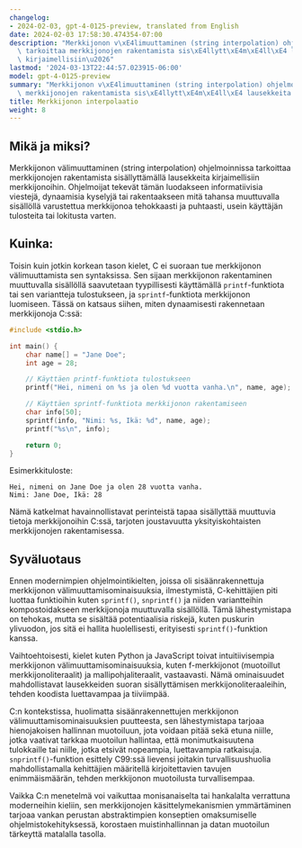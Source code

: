 ```yaml
---
changelog:
- 2024-02-03, gpt-4-0125-preview, translated from English
date: 2024-02-03 17:58:30.474354-07:00
description: "Merkkijonon v\xE4limuuttaminen (string interpolation) ohjelmoinnissa\
  \ tarkoittaa merkkijonojen rakentamista sis\xE4llytt\xE4m\xE4ll\xE4 lausekkeita\
  \ kirjaimellisiin\u2026"
lastmod: '2024-03-13T22:44:57.023915-06:00'
model: gpt-4-0125-preview
summary: "Merkkijonon v\xE4limuuttaminen (string interpolation) ohjelmoinnissa tarkoittaa\
  \ merkkijonojen rakentamista sis\xE4llytt\xE4m\xE4ll\xE4 lausekkeita kirjaimellisiin\u2026"
title: Merkkijonon interpolaatio
weight: 8
---
```


## Mikä ja miksi?

Merkkijonon välimuuttaminen (string interpolation) ohjelmoinnissa tarkoittaa merkkijonojen rakentamista sisällyttämällä lausekkeita kirjaimellisiin merkkijonoihin. Ohjelmoijat tekevät tämän luodakseen informatiivisia viestejä, dynaamisia kyselyjä tai rakentaakseen mitä tahansa muuttuvalla sisällöllä varustettua merkkijonoa tehokkaasti ja puhtaasti, usein käyttäjän tulosteita tai lokitusta varten.

## Kuinka:

Toisin kuin jotkin korkean tason kielet, C ei suoraan tue merkkijonon välimuuttamista sen syntaksissa. Sen sijaan merkkijonon rakentaminen muuttuvalla sisällöllä saavutetaan tyypillisesti käyttämällä `printf`-funktiota tai sen variantteja tulostukseen, ja `sprintf`-funktiota merkkijonon luomiseen. Tässä on katsaus siihen, miten dynaamisesti rakennetaan merkkijonoja C:ssä:

```c
#include <stdio.h>

int main() {
    char name[] = "Jane Doe";
    int age = 28;

    // Käyttäen printf-funktiota tulostukseen
    printf("Hei, nimeni on %s ja olen %d vuotta vanha.\n", name, age);

    // Käyttäen sprintf-funktiota merkkijonon rakentamiseen
    char info[50];
    sprintf(info, "Nimi: %s, Ikä: %d", name, age);
    printf("%s\n", info);

    return 0;
}
```
Esimerkkituloste:
```
Hei, nimeni on Jane Doe ja olen 28 vuotta vanha.
Nimi: Jane Doe, Ikä: 28
```
Nämä katkelmat havainnollistavat perinteistä tapaa sisällyttää muuttuvia tietoja merkkijonoihin C:ssä, tarjoten joustavuutta yksityiskohtaisten merkkijonojen rakentamisessa.

## Syväluotaus

Ennen modernimpien ohjelmointikielten, joissa oli sisäänrakennettuja merkkijonon välimuuttamisominaisuuksia, ilmestymistä, C-kehittäjien piti luottaa funktioihin kuten `sprintf()`, `snprintf()` ja niiden variantteihin kompostoidakseen merkkijonoja muuttuvalla sisällöllä. Tämä lähestymistapa on tehokas, mutta se sisältää potentiaalisia riskejä, kuten puskurin ylivuodon, jos sitä ei hallita huolellisesti, erityisesti `sprintf()`-funktion kanssa.

Vaihtoehtoisesti, kielet kuten Python ja JavaScript toivat intuitiivisempia merkkijonon välimuuttamisominaisuuksia, kuten f-merkkijonot (muotoillut merkkijonoliteraalit) ja mallipohjaliteraalit, vastaavasti. Nämä ominaisuudet mahdollistavat lausekkeiden suoran sisällyttämisen merkkijonoliteraaleihin, tehden koodista luettavampaa ja tiiviimpää.

C:n kontekstissa, huolimatta sisäänrakennettujen merkkijonon välimuuttamisominaisuuksien puutteesta, sen lähestymistapa tarjoaa hienojakoisen hallinnan muotoiluun, jota voidaan pitää sekä etuna niille, jotka vaativat tarkkaa muotoilun hallintaa, että monimutkaisuutena tulokkaille tai niille, jotka etsivät nopeampia, luettavampia ratkaisuja. `snprintf()`-funktion esittely C99:ssä lievensi joitakin turvallisuushuolia mahdollistamalla kehittäjien määritellä kirjoitettavien tavujen enimmäismäärän, tehden merkkijonon muotoilusta turvallisempaa.

Vaikka C:n menetelmä voi vaikuttaa monisanaiselta tai hankalalta verrattuna moderneihin kieliin, sen merkkijonojen käsittelymekanismien ymmärtäminen tarjoaa vankan perustan abstraktimpien konseptien omaksumiselle ohjelmistokehityksessä, korostaen muistinhallinnan ja datan muotoilun tärkeyttä matalalla tasolla.
